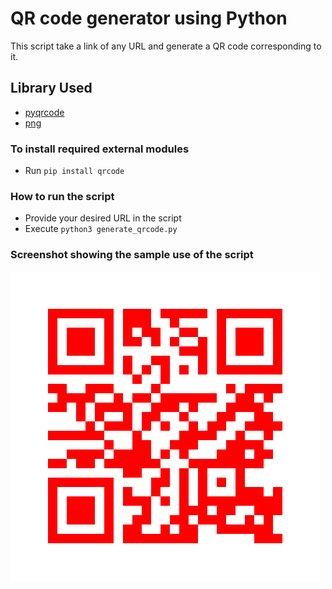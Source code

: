 # QR code generator using Python
This script take a link of any URL and generate a QR code corresponding to it.

## Library Used
* [pyqrcode](https://github.com/lincolnloop/python-qrcode)
* [png](https://gitlab.com/drj11/pypng/)

### To install required external modules
* Run `pip install qrcode` 

### How to run the script
- Provide your desired URL in the script
- Execute `python3 generate_qrcode.py`

### Screenshot showing the sample use of the script

![QR code Output](url_qrcode.png)
